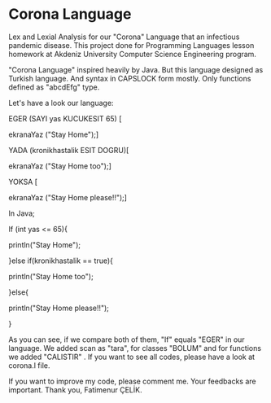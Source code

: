 # Corona Language
Lex and Lexial Analysis for our "Corona" Language that an infectious pandemic disease. This project done for Programming Languages lesson homework at Akdeniz University Computer Science Engineering program. 

"Corona Language" inspired heavily by Java. But this language designed as Turkish language. And syntax in CAPSLOCK form mostly. Only functions defined as "abcdEfg" type. 


Let's have a look our language: 


EGER (SAYI yas KUCUKESIT 65) [

ekranaYaz ("Stay Home");]

YADA (kronikhastalik ESIT DOGRU)[

ekranaYaz ("Stay Home too");]

YOKSA [

ekranaYaz ("Stay Home please!!");]



In Java;


If (int yas <= 65){

println("Stay Home");

}else if(kronikhastalik == true){

println("Stay Home too");

}else{

println("Stay Home please!!"); 

}



As you can see, if we compare both of them, "If" equals "EGER" in our language. We added scan as "tara", for classes "BOLUM" and for functions we added "CALISTIR" . If you want to see all codes, please have a look at corona.l file. 



If you want to improve my code, please comment me. Your feedbacks are important. Thank you, Fatimenur ÇELİK.
 
